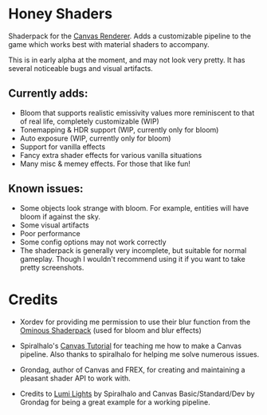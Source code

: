 # Honey Shaders

Shaderpack for the [Canvas Renderer](https://github.com/vram-guild/canvas). Adds a customizable pipeline to the game which works best with material shaders to accompany.

This is in early alpha at the moment, and may not look very pretty. It has several noticeable bugs and visual artifacts.

## Currently adds:

- Bloom that supports realistic emissivity values more reminiscent to that of real life, completely customizable (WIP)
- Tonemapping & HDR support (WIP, currently only for bloom)
- Auto exposure (WIP, currently only for bloom)
- Support for vanilla effects
- Fancy extra shader effects for various vanilla situations
- Many misc & memey effects. For those that like fun!

## Known issues:

- Some objects look strange with bloom. For example, entities will have bloom if against the sky.
- Some visual artifacts
- Poor performance
- Some config options may not work correctly 
- The shaderpack is generally very incomplete, but suitable for normal gameplay. Though I wouldn't recommend using it if you want to take pretty screenshots.

# Credits

- Xordev for providing me permission to use their blur function from the [Ominous Shaderpack](https://github.com/XorDev/Ominous-Shaderpack) (used for bloom and blur effects)

- Spiralhalo's [Canvas Tutorial](https://github.com/spiralhalo/CanvasTutorial/wiki) for teaching me how to make a Canvas pipeline. Also thanks to spiralhalo for helping me solve numerous issues.

- Grondag, author of Canvas and FREX, for creating and maintaining a pleasant shader API to work with.

- Credits to [Lumi Lights](https://github.com/spiralhalo/LumiLights) by Spiralhalo and Canvas Basic/Standard/Dev by Grondag for being a great example for a working pipeline.  

<!-- # Screenshots

![screenshot 1](https://github.com/Poisoned-Honey/HoneyShaders/blob/main/images/image1.png?raw=true)
![screenshot 2](https://github.com/Poisoned-Honey/HoneyShaders/blob/main/images/image2.png?raw=true) -->
